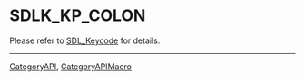 # SDLK_KP_COLON

Please refer to [SDL_Keycode](SDL_Keycode) for details.

----
[CategoryAPI](CategoryAPI), [CategoryAPIMacro](CategoryAPIMacro)

